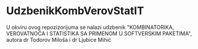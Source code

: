 # UdzbenikKombVerovStatIT
U okviru ovog repozizorijuma se nalazi udzbenik "KOMBINATORIKA, VEROVATNOĆA I STATISTIKA SA PRIMENOM U SOFTVERSKIM PAKETIMA", autora dr Todorov Miloša i dr Ljubice Mihić
